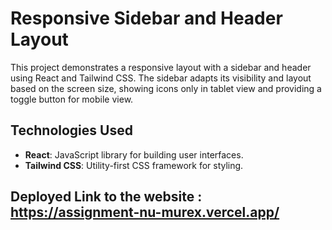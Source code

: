 # Responsive Sidebar and Header Layout

This project demonstrates a responsive layout with a sidebar and header using React and Tailwind CSS. The sidebar adapts its visibility and layout based on the screen size, showing icons only in tablet view and providing a toggle button for mobile view.


## Technologies Used

- **React**: JavaScript library for building user interfaces.
- **Tailwind CSS**: Utility-first CSS framework for styling.

## Deployed Link to the website : https://assignment-nu-murex.vercel.app/

